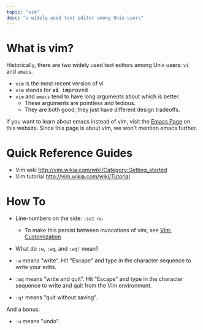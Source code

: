 ```yaml
---
topic: "vim"
desc: "a widely used text editor among Unix users"
---
```


# What is vim?

Historically, there are two widely used text editors among Unix users: `vi` and `emacs`.  

* `vim` is the most recent version of vi
* `vim` stands for <tt><b>vi</b> i<b>m</b>proved</tt>
* `vim` and `emacs` tend to have long arguments about which is better.  
    * These arguments are pointless and tedious.   
    * They are both good; they just have different design tradeoffs.
    
If you want to learn about emacs instead of vim, visit the [Emacs Page](/topics/emacs/) on this website.
Since this page is about vim, we won't mention emacs further.   

# Quick Reference Guides 

* Vim wiki http://vim.wikia.com/wiki/Category:Getting_started
* Vim tutorial http://vim.wikia.com/wiki/Tutorial

# How To

* Line-numbers on the side: `:set nu`  
    * To make this persist between invocations of vim, see [Vim: Customization](/topics/vim_customization/)

* What do  `:w`, `:wq`, and `:wq!` mean?

* `:w` means "write".  Hit "Escape" and type in the character sequence to write your edits.
* `:wq` means "write and quit".  Hit "Escape" and type in the character sequence to write and quit from the Vim environment.
* `:q!` means "quit without saving".  

And a bonus:

* `:u` means "undo".

